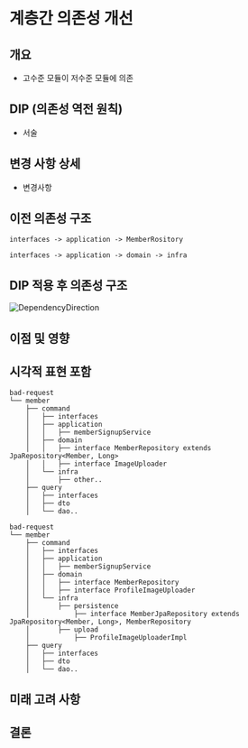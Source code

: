 
# 계층간 의존성 개선

## 개요
- 고수준 모듈이 저수준 모듈에 의존

## DIP (의존성 역전 원칙)
- 서술
## 변경 사항 상세
- 변경사항
## 이전 의존성 구조

```
interfaces -> application -> MemberRository

interfaces -> application -> domain -> infra
```

## DIP 적용 후 의존성 구조

![DependencyDirection](https://github.com/ImBoriPapa/study-note/assets/98242564/9a6ed75d-c2e9-4ca9-a089-8643d1f6d63c)

## 이점 및 영향

## 시각적 표현 포함
```
bad-request
└── member
    ├── command
    │   ├── interfaces
    │   ├── application
    │   │   ├── memberSignupService
    │   ├── domain
    │   │   ├── interface MemberRepository extends JpaRepository<Member, Long>
    │   │   ├── interface ImageUploader
    │   └── infra
    │       ├── other..
    ├── query
    │   ├── interfaces
    │   ├── dto
    │   └── dao..
 ```


```
bad-request
└── member
    ├── command
    │   ├── interfaces
    │   ├── application
    │   │   ├── memberSignupService
    │   ├── domain
    │   │   ├── interface MemberRepository
    │   │   ├── interface ProfileImageUploader
    │   └── infra
    │       ├── persistence
    │           ├── interface MemberJpaRepository extends JpaRepository<Member, Long>, MemberRepository
    │       ├── upload
    │           ├── ProfileImageUploaderImpl
    ├── query
    │   ├── interfaces
    │   ├── dto
    │   └── dao..
 ```



## 미래 고려 사항

## 결론
